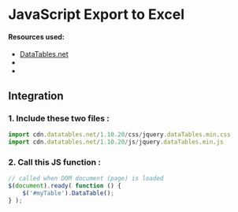 # JavaScript Export to Excel


#### Resources used:
- [DataTables.net](https://datatables.net/)
- []()
- []()

## Integration

### 1. Include these two files :
```js
import cdn.datatables.net/1.10.20/css/jquery.dataTables.min.css
import cdn.datatables.net/1.10.20/js/jquery.dataTables.min.js
```


### 2. Call this JS function :
```js
// called when DOM document (page) is loaded
$(document).ready( function () {
    $('#myTable').DataTable();
} );
```
